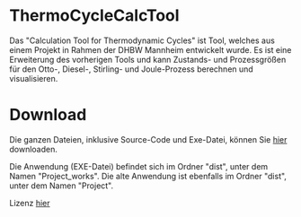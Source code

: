# ThermoCycleCalcTool
Das "Calculation Tool for Thermodynamic Cycles" ist Tool, welches aus einem Projekt in Rahmen der DHBW Mannheim entwickelt wurde. Es ist eine Erweiterung des vorherigen Tools
und kann Zustands- und Prozessgrößen für den Otto-, Diesel-, Stirling- und Joule-Prozess berechnen und visualisieren.

# Download
Die ganzen Dateien, inklusive Source-Code und Exe-Datei, können Sie [hier](https://github.com/TNgn8/Thermo-Tool-Erweiterung/releases/tag/v1.0) downloaden.

Die Anwendung (EXE-Datei) befindet sich im Ordner "dist", unter dem Namen "Project_works".
Die alte Anwendung ist ebenfalls im Ordner "dist", unter dem Namen "Project".

Lizenz [hier](https://github.com/TNgn8/Thermo-Tool-Erweiterung/blob/master/LICENSE)
